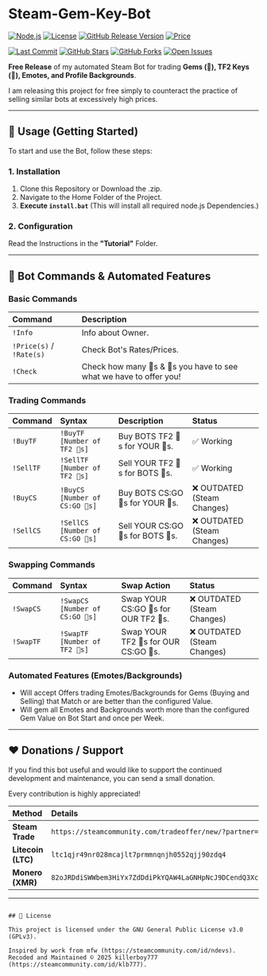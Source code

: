 # Steam-Gem-Key-Bot

[![Node.js](https://img.shields.io/badge/Node.js-v20+-green?logo=node.js)](https://nodejs.org/)
[![License](https://img.shields.io/github/license/killerboyyy777/777-Steam-Gem-Tf2key-Bot.svg?label=License)](https://github.com/killerboyboy777/777-Steam-Gem-Tf2key-Bot/blob/main/LICENSE)
[![GitHub Release Version](https://img.shields.io/github/v/release/killerboyyy777/777-Steam-Gem-Tf2key-Bot?label=Version&logo=github)](https://github.com/killerboyyy777/777-Steam-Gem-Tf2key-Bot/releases)
[![Price](https://img.shields.io/badge/Price-FREE-blue.svg)]()

[![Last Commit](https://img.shields.io/github/last-commit/killerboyyy777/777-Steam-Gem-Tf2key-Bot.svg?label=Updated)](https://github.com/killerboyyy777/777-Steam-Gem-Tf2key-Bot/commits/main)
[![GitHub Stars](https://img.shields.io/github/stars/killerboyyy777/777-Steam-Gem-Tf2key-Bot?style=social&label=Stars)](https://github.com/killerboyyy777/777-Steam-Gem-Tf2key-Bot/stargazers)
[![GitHub Forks](https://img.shields.io/github/forks/killerboyyy777/777-Steam-Gem-Tf2key-Bot?style=social&label=Forks&logo=github)](https://github.com/killerboyyy777/777-Steam-Gem-Tf2key-Bot/network/members)
[![Open Issues](https://img.shields.io/github/issues/killerboyyy777/777-Steam-Gem-Tf2key-Bot.svg?label=Issues)](https://github.com/killerboyyy777/777-Steam-Gem-Tf2key-Bot/issues)

**Free Release** of my automated Steam Bot for trading **Gems (💎), TF2 Keys (🔑), Emotes, and Profile Backgrounds**.

I am releasing this project for free simply to counteract the practice of selling similar bots at excessively high prices.

---

## 🚀 Usage (Getting Started)

To start and use the Bot, follow these steps:

### 1. Installation
1. Clone this Repository or Download the .zip.
2. Navigate to the Home Folder of the Project.
3. **Execute `install.bat`** (This will install all required node.js Dependencies.)

### 2. Configuration
Read the Instructions in the **"Tutorial"** Folder.

---

## 🤖 Bot Commands & Automated Features

### Basic Commands

| Command | Description |
| :--- | :--- |
| `!Info` | Info about Owner. |
| `!Price(s)` / `!Rate(s)` | Check Bot's Rates/Prices. |
| `!Check` | Check how many 🔑s & 💎s you have to see what we have to offer you! |

### Trading Commands

| Command | Syntax | Description | Status |
| :--- | :--- | :--- | :--- |
| `!BuyTF` | `!BuyTF [Number of TF2 🔑s]` | Buy BOTS TF2 🔑s for YOUR 💎s. | ✅ Working |
| `!SellTF` | `!SellTF [Number of TF2 🔑s]` | Sell YOUR TF2 🔑s for BOTS 💎s. | ✅ Working |
| `!BuyCS` | `!BuyCS [Number of CS:GO 🔑s]` | Buy BOTS CS:GO 🔑s for YOUR 💎s. | ❌ OUTDATED (Steam Changes) |
| `!SellCS` | `!SellCS [Number of CS:GO 🔑s]` | Sell YOUR CS:GO 🔑s for BOTS 💎s. | ❌ OUTDATED (Steam Changes) |

### Swapping Commands

| Command | Syntax | Swap Action | Status |
| :--- | :--- | :--- | :--- |
| `!SwapCS` | `!SwapCS [Number of CS:GO 🔑s]` | Swap YOUR CS:GO 🔑s for OUR TF2 🔑s. | ❌ OUTDATED (Steam Changes) |
| `!SwapTF` | `!SwapTF [Number of TF2 🔑s]` | Swap YOUR TF2 🔑s for OUR CS:GO 🔑s. | ❌ OUTDATED (Steam Changes) |

### Automated Features (Emotes/Backgrounds)

* Will accept Offers trading Emotes/Backgrounds for Gems (Buying and Selling) that Match or are better than the configured Value.
* Will gem all Emotes and Backgrounds worth more than the configured Gem Value on Bot Start and once per Week.

---

## ❤️ Donations / Support

If you find this bot useful and would like to support the continued development and maintenance, you can send a small donation.

Every contribution is highly appreciated!

| Method | Details |
| :--- | :--- |
| **Steam Trade** | `https://steamcommunity.com/tradeoffer/new/?partner=1211192445&token=T9Hiu3Oz` |
| **Litecoin (LTC)** | `ltc1qjr49nr028mcajlt7prmmnqnjh0552qjj90zdq4` |
| **Monero (XMR)** | `82oJRDdiSWWbem3HiYx7ZdDdiPkYQAW4LaGNHpNcJ9DCendQ3XcxHNYQiRMtfghYtSMmARPGqKe2ddSrhtjviTraEyGwgZ2` |

---
~~~~~~~~~~~~~~~~~~~~~~~~~~~~~~~~~~~~~~~~~~~~~~~~~~~~~~~~~~~~~~~~~~~~~~~~~~~~~~~~~~~~~~~~~~~~~~~~~~~~~~~~~~~~~~~~~~~~~~~~~~~~~~~~~~~~~~~~

## 📜 License

This project is licensed under the GNU General Public License v3.0 (GPLv3).

Inspired by work from mfw (https://steamcommunity.com/id/ndevs).
Recoded and Maintained © 2025 killerboy777 (https://steamcommunity.com/id/klb777).

